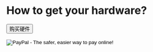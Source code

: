 # How to get your hardware?

<a href="https://h5.youzan.com/v2/goods/1y40hlmc51wro"><button data-md-color-primary="indigo">购买硬件</button></a>

<form action="https://www.paypal.com/cgi-bin/webscr" method="post" target="_top">
<input type="hidden" name="cmd" value="_s-xclick">
<input type="hidden" name="hosted_button_id" value="CTFAMGTNSZGGC">
<input type="image" src="https://www.paypalobjects.com/en_US/i/btn/btn_buynowCC_LG.gif" border="0" name="submit" alt="PayPal - The safer, easier way to pay online!">
<img alt="" border="0" src="https://www.paypalobjects.com/zh_XC/i/scr/pixel.gif" width="1" height="1">
</form>